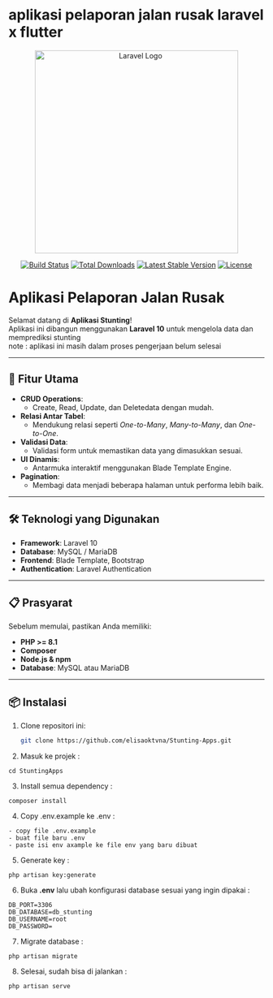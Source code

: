 # aplikasi pelaporan jalan rusak laravel x flutter
<p align="center"><a href="https://laravel.com" target="_blank"><img src="https://raw.githubusercontent.com/laravel/art/master/logo-lockup/5%20SVG/2%20CMYK/1%20Full%20Color/laravel-logolockup-cmyk-red.svg" width="400" alt="Laravel Logo"></a></p>

<p align="center">
<a href="https://github.com/laravel/framework/actions"><img src="https://github.com/laravel/framework/workflows/tests/badge.svg" alt="Build Status"></a>
<a href="https://packagist.org/packages/laravel/framework"><img src="https://img.shields.io/packagist/dt/laravel/framework" alt="Total Downloads"></a>
<a href="https://packagist.org/packages/laravel/framework"><img src="https://img.shields.io/packagist/v/laravel/framework" alt="Latest Stable Version"></a>
<a href="https://packagist.org/packages/laravel/framework"><img src="https://img.shields.io/packagist/l/laravel/framework" alt="License"></a>
</p>

# Aplikasi Pelaporan Jalan Rusak 

Selamat datang di **Aplikasi Stunting**!  
Aplikasi ini dibangun menggunakan **Laravel 10** untuk mengelola data dan memprediksi stunting <br>
note : aplikasi ini masih dalam proses pengerjaan belum selesai

---

## 🎯 Fitur Utama  
- **CRUD Operations**:  
  - Create, Read, Update, dan Deletedata dengan mudah.  
- **Relasi Antar Tabel**:  
  - Mendukung relasi seperti *One-to-Many*, *Many-to-Many*, dan *One-to-One*.  
- **Validasi Data**:  
  - Validasi form untuk memastikan data yang dimasukkan sesuai.  
- **UI Dinamis**:  
  - Antarmuka interaktif menggunakan Blade Template Engine.  
- **Pagination**:  
  - Membagi data menjadi beberapa halaman untuk performa lebih baik.  

---

## 🛠️ Teknologi yang Digunakan  
- **Framework**: Laravel 10  
- **Database**: MySQL / MariaDB  
- **Frontend**: Blade Template, Bootstrap 
- **Authentication**: Laravel Authentication

---

## 📋 Prasyarat  
Sebelum memulai, pastikan Anda memiliki:  
- **PHP >= 8.1**  
- **Composer**  
- **Node.js & npm**  
- **Database**: MySQL atau MariaDB  

---

## 📦 Instalasi  

1. Clone repositori ini:  
   ```bash
   git clone https://github.com/elisaoktvna/Stunting-Apps.git
2. Masuk ke projek :
```
cd StuntingApps
```

3. Install semua dependency :
```
composer install
```

4. Copy .env.example ke .env :
```
- copy file .env.example
- buat file baru .env
- paste isi env axample ke file env yang baru dibuat
```

5. Generate key :
```
php artisan key:generate
```

6. Buka **.env** lalu ubah konfigurasi database sesuai yang ingin dipakai :
```
DB_PORT=3306
DB_DATABASE=db_stunting
DB_USERNAME=root
DB_PASSWORD=
```

7. Migrate database :
```
php artisan migrate
```

8. Selesai, sudah bisa di jalankan :
```
php artisan serve
